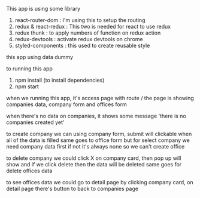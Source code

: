 This app is using some library
  1. react-router-dom : I'm using this to setup the routing
  2. redux & react-redux : This two is needed for react to use redux
  3. redux thunk : to apply numbers of function on redux action
  4. redux-devtools : activate redux devtools on chrome
  5. styled-components : this used to create reusable style

this app using data dummy

to running this app
  1. npm install (to install dependencies)
  2. npm start

when we running this app, it's access page with route /
the page is showing companies data, company form and offices form

when there's no data on companies, it shows some message 'there is no companies created yet'

to create company we can using company form, submit will clickable when all of the data is filled
same goes to office form but for select company we need company data first if not it's always none 
so we can't create office

to delete company we could click X on company card, then pop up will show and if we click delete then the data will be deleted
same goes for delete offices data

to see offices data we could go to detail page by clicking company card, on detail page there's button to back to companies page